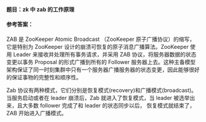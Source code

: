 #### **题目**：zk 中 zab 的工作原理

#### **参考答案**：

ZAB 是 ZooKeeper Atomic Broadcast （ZooKeeper 原子广播协议）的缩写，它是特别为 ZooKeeper 设计的崩溃可恢复的原子消息广播算法。ZooKeeper 使用 Leader 来接收并处理所有事务请求，并采用 ZAB 协议，将服务器数据的状态变更以事务 Proposal 的形式广播到所有的 Follower 服务器上去。这种主备模型架构保证了同一时刻集群中只有一个服务器广播服务器的状态变更，因此能够很好的保证事物的完整性和顺序性。

Zab 协议有两种模式，它们分别是恢复模式(recovery)和广播模式(broadcast)。当服务启动或者在 leader 崩溃后，Zab 就进入了恢复模式，当 leader 被选举出来，且大多数 follower 完成了和 leader 的状态同步以后， 恢复模式就结束了，ZAB 开始进入广播模式。
